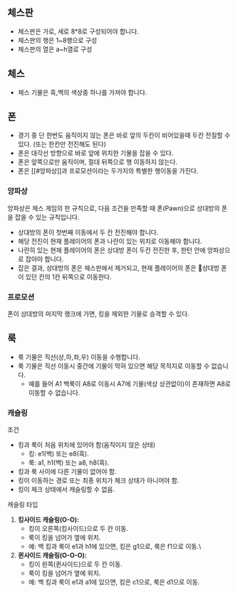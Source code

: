 
## 체스판
- 체스판은 가로, 세로 8*8로 구성되어야 합니다.
- 체스판의 행은 1~8행으로 구성
- 체스판의 열은 a~h열로 구성

## 체스
- 체스 기물은 흑,백의 색상중 하나를 가져야 합니다.

## 폰
- 경기 중 단 한번도 움직이지 않는 폰은 바로 앞의 두칸이 비어있을때 두칸 전질할 수 있다. (또는 한칸만 전진해도 된다)
- 폰은 대각선 방향으로 바로 앞에 위치한 기물을 잡을 수 있다.
- 폰은 앞쪽으로만 움직이며, 절대 뒤쪽으로 행 이동하지 않는다.
- 폰은 [[#앙파상]]과 프로모션이라는 두가지의 특별한 행이동을 가진다.

### 앙파상
앙파상은 체스 게임의 한 규칙으로, 다음 조건을 만족할 때 폰(Pawn)으로 상대방의 폰을 잡을 수 있는 규칙입니다.
- 상대방의 폰이 첫번째 이동에서 두 칸 전진해야 합니다.
- 해당 전진이 현재 플레이어의 폰과 나란이 있는 위치로 이동해야 합니다.
- 나란히 있는 현재 플레이어의 폰은 상대방 폰이 두칸 전진한 후, 한턴 안에 앙파상으로 잡아야 합니다.
- 잡은 결과, 상대방의 폰은 체스판에서 제거되고, 현재 플레이어의 폰은 상대방 폰이 있던 칸의 1칸 뒤쪽으로 이동한다.

### 프로모션
폰이 상대방의 마지막 랭크에 가면, 킹을 제외한 기물로 승격할 수 있다.

## 룩
- 룩 기물은 직선(상,하,좌,우) 이동을 수행합니다.
- 룩 기물은 직선 이동시 중간에 기물이 막혀 있으면 해당 목적지로 이동할 수 없습니다.
	- 예를 들어 A1 백룩이 A8로 이동시 A7에 기물(색상 상관없이)이 존재하면 A8로 이동할 수 없습니다.

### 캐슬링
조건
- 킹과 룩이 처음 위치에 있어야 함(움직이지 않은 상태)
	- 킹: e1(백) 또는 e8(흑).
	- 룩: a1, h1(백) 또는 a8, h8(흑).
- 킹과 룩 사이에 다른 기물이 없어야 함.
- 킹이 이동하는 경로 또는 최종 위치가 체크 상태가 아니어야 함.
- 킹이 체크 상태에서 캐슬링할 수 없음.

캐슬링 타입
1. **킹사이드 캐슬링(O-O):**
	- 킹이 오른쪽(킹사이드)으로 두 칸 이동.
	- 룩이 킹을 넘어가 옆에 위치.
	- 예: 백 킹과 룩이 e1과 h1에 있으면, 킹은 g1으로, 룩은 f1으로 이동.\
2. **퀸사이드 캐슬링(O-O-O):**
	- 킹이 왼쪽(퀸사이드)으로 두 칸 이동.
	- 룩이 킹을 넘어가 옆에 위치.
	- 예: 백 킹과 룩이 e1과 a1에 있으면, 킹은 c1으로, 룩은 d1으로 이동.